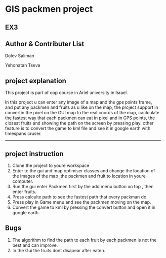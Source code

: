 GIS packmen project
==================
**EX3**
---

Author & Contributer List
-------------------------

Dolev Saliman

Yehonatan Tseva

project explanation
--------------------
This project is part of oop course in Ariel university in Israel.

In this project u can enter any image of a map and the gps points frame,
and put any packmen and fruits as u like on the map, the project support in convertin the pixel on the GUI map to the real coords
of the map, caclculate the fastest way that each packmen can eat in pixel and in GPS points,
the closest fruits and showing the path on the screen by pressing play.
other feature is to convert the game to kml file and see it in google earth with timespans cruser.

---

project instruction
-------------------
1. Clone the project to youre workspace	
2. Enter to the gui and map optimiser classes and change the location of the images of the map ,the packmen and fruit to location in youre computer.
3. Run the gui enter Packmen first by the add menu button on top , then enter fruits.
4. Press calculte path to see the fastest path that every packman do.
5. Press play in Game menu and see the packmen moving on the map.
6. Convert the game to kml by pressing the convert button and open it in google earth.  


**Bugs**
----
1. The algorithm to find the path to each fruit by each packmen is not the best and can improve.
2. In the Gui the fruits dont disapear after eaten.  
